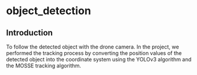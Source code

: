 # object_detection

## Introduction

To follow the detected object with the drone camera. In the project, we performed the tracking process by converting the position values of the detected object into the coordinate system using the YOLOv3 algorithm and the MOSSE tracking algorithm.
